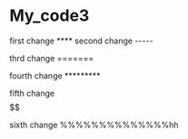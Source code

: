 # My_code3

first change ****
second change -----

thrd change =======

fourth change *********


fifth change$$$$$$


sixth change %%%%%%%%%%%%%%hh
